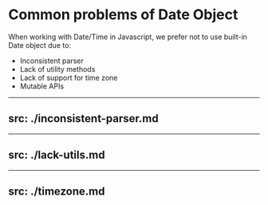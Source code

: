 # Common problems of Date Object

When working with Date/Time in Javascript, we prefer not to use built-in Date object due to:
- Inconsistent parser
- Lack of utility methods
- Lack of support for time zone
- Mutable APIs

---
src: ./inconsistent-parser.md
---


---
src: ./lack-utils.md
---

---
src: ./timezone.md
---
